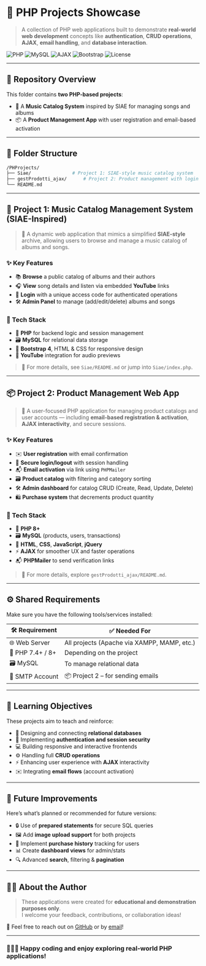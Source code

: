 # 🎯 PHP Projects Showcase

> A collection of PHP web applications built to demonstrate **real-world web development** concepts like **authentication**, **CRUD operations**, **AJAX**, **email handling**, and **database interaction**.

![PHP](https://img.shields.io/badge/PHP-7.4%2B-blue?logo=php)  ![MySQL](https://img.shields.io/badge/MySQL-Relational%20DB-blue?logo=mysql)  ![AJAX](https://img.shields.io/badge/AJAX-Enabled-ff69b4?logo=ajax)  ![Bootstrap](https://img.shields.io/badge/Bootstrap-4-purple?logo=bootstrap)  ![License](https://img.shields.io/badge/License-MIT-lightgrey)

---

## 📁 Repository Overview

This folder contains **two PHP-based projects**:

- 🎵 A **Music Catalog System** inspired by SIAE for managing songs and albums
- 📦 A **Product Management App** with user registration and email-based activation

---

## 📂 Folder Structure
```bash
/PHProjects/
├── Siae/               # Project 1: SIAE-style music catalog system
├── gestProdotti_ajax/      # Project 2: Product management with login & email
└── README.md   
```
---

## 🎵 Project 1: Music Catalog Management System (SIAE-Inspired)

> 🎼 A dynamic web application that mimics a simplified **SIAE-style** archive, allowing users to browse and manage a music catalog of albums and songs.

### ✨ Key Features
- 📚 **Browse** a public catalog of albums and their authors
- 🎧 **View** song details and listen via embedded **YouTube** links
- 🔐 **Login** with a unique access code for authenticated operations
- 🛠️ **Admin Panel** to manage (add/edit/delete) albums and songs

### 🧰 Tech Stack
- 🐘 **PHP** for backend logic and session management
- 🗃️ **MySQL** for relational data storage
- 🎨 **Bootstrap 4**, HTML & CSS for responsive design
- 🔗 **YouTube** integration for audio previews

> 📖 For more details, see `Siae/README.md` or jump into `Siae/index.php`.

---

## 📦 Project 2: Product Management Web App

> 🛒 A user-focused PHP application for managing product catalogs and user accounts — including **email-based registration & activation**, **AJAX interactivity**, and secure sessions.

### ✨ Key Features
- ✉️ **User registration** with email confirmation
- 🔑 **Secure login/logout** with session handling
- 📬 **Email activation** via link using `PHPMailer`
- 🗃️ **Product catalog** with filtering and category sorting
- 🛠️ **Admin dashboard** for catalog CRUD (Create, Read, Update, Delete)
- 🛍️ **Purchase system** that decrements product quantity

### 🧰 Tech Stack
- 🐘 **PHP 8+**
- 🗃️ **MySQL** (products, users, transactions)
- 🎨 **HTML**, **CSS**, **JavaScript**, **jQuery**
- ⚡ **AJAX** for smoother UX and faster operations
- 📬 **PHPMailer** to send verification links

> 📖 For more details, explore `gestProdotti_ajax/README.md`.

---

## ⚙️ Shared Requirements

Make sure you have the following tools/services installed:

| 🛠️ Requirement       | ✅ Needed For                             |
|----------------------|-------------------------------------------|
| 🌐 Web Server         | All projects (Apache via XAMPP, MAMP, etc.) |
| 🐘 PHP 7.4+ / 8+      | Depending on the project                   |
| 🗃️ MySQL              | To manage relational data                 |
| 📧 SMTP Account       | 📦 Project 2 – for sending emails         |

---

## 🎯 Learning Objectives

These projects aim to teach and reinforce:

- 🧱 Designing and connecting **relational databases**
- 🔐 Implementing **authentication and session security**
- 💻 Building responsive and interactive frontends
- ⚙️ Handling full **CRUD operations**
- ⚡ Enhancing user experience with **AJAX** interactivity
- ✉️ Integrating **email flows** (account activation)

---

## 🚀 Future Improvements

Here’s what’s planned or recommended for future versions:

- 🔒 Use of **prepared statements** for secure SQL queries
- 🖼️ Add **image upload support** for both projects
- 🧾 Implement **purchase history** tracking for users
- 📊 Create **dashboard views** for admin/stats
- 🔍 Advanced **search**, filtering & **pagination**

---

## 👨‍💻 About the Author

> These applications were created for **educational and demonstration purposes only**.  
I welcome your feedback, contributions, or collaboration ideas!

💬 Feel free to reach out on [GitHub](https://github.com/andredisa) or by [email](mailto:andreadisanti22@gmail.com)!

---

### 🧑‍💻✨ Happy coding and enjoy exploring real-world PHP applications!
